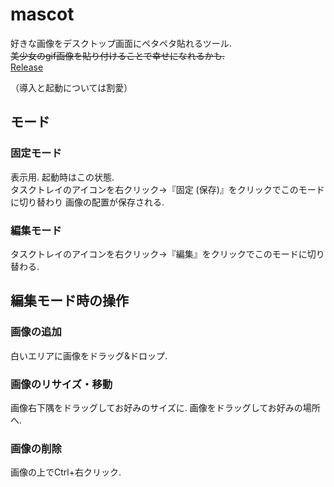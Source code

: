 # mascot
好きな画像をデスクトップ画面にペタペタ貼れるツール.  
~~美少女のgif画像を貼り付けることで幸せになれるかも.~~  
[Release](https://github.com/pioka/mascot/releases)

（導入と起動については割愛）

## モード
### 固定モード
  表示用. 起動時はこの状態.  
  タスクトレイのアイコンを右クリック→『固定 (保存)』をクリックでこのモードに切り替わり 画像の配置が保存される.      

### 編集モード
  タスクトレイのアイコンを右クリック→『編集』をクリックでこのモードに切り替わる.  

## 編集モード時の操作
### 画像の追加
白いエリアに画像をドラッグ&ドロップ.  

### 画像のリサイズ・移動
画像右下隅をドラッグしてお好みのサイズに. 画像をドラッグしてお好みの場所へ.  

### 画像の削除
画像の上でCtrl+右クリック.
